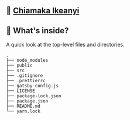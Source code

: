## 💫 [Chiamaka Ikeanyi](https://chiamakaikeanyi.netlify.com)

## 🧐 What's inside?

A quick look at the top-level files and directories.

    .
    ├── node_modules
    ├── public
    ├── src
    ├── .gitignore
    ├── .prettierrc
    ├── gatsby-config.js
    ├── LICENSE
    ├── package-lock.json
    ├── package.json
    ├── README.md
    └── yarn.lock
